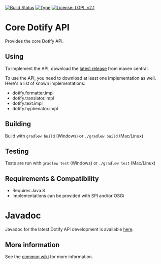 [![Build Status](https://travis-ci.org/brailleapps/dotify.api.svg?branch=master)](https://travis-ci.org/brailleapps/dotify.api)
[![Type](https://img.shields.io/badge/type-api-blue.svg)](https://github.com/brailleapps/wiki/wiki/Types)
[![License: LGPL v2.1](https://img.shields.io/badge/License-LGPL%20v2%2E1%20%28or%20later%29-blue.svg)](https://www.gnu.org/licenses/lgpl-2.1)

# Core Dotify API #
Provides the core Dotify API.

## Using ##
To implement the API, download the [latest release](http://search.maven.org/#search%7Cga%7C1%7Cg%3A%22org.daisy.dotify%22%20%20a%3A%22dotify.api%22) from maven central.

To use the API, you need to download at least one implementation as well. Here's a list of known implementations:
 - dotify.formatter.impl
 - dotify.translator.impl
 - dotify.text.impl
 - dotify.hyphenator.impl

## Building ##
Build with `gradlew build` (Windows) or `./gradlew build` (Mac/Linux)

## Testing ##
Tests are run with `gradlew test` (Windows) or `./gradlew test` (Mac/Linux)

## Requirements & Compatibility ##
- Requires Java 8
- Implementations can be provided with SPI and/or OSGi

# Javadoc #
Javadoc for the latest Dotify API development is available [here](http://brailleapps.github.io/dotify.api/latest/javadoc/).

## More information ##
See the [common wiki](https://github.com/brailleapps/wiki/wiki) for more information.
